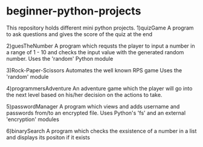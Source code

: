 # beginner-python-projects

This repository holds different mini python projects.
1)quizGame
 A program to ask questions and gives the score of the quiz at the end
 
2)guesTheNumber
 A program which requsts the player to input a number in a range of 1  - 10
 and checks the input value with the generated random number.
 Uses the 'random' Python module
 
3)Rock-Paper-Scissors
Automates the well known RPS game
Uses the 'random' module

4)programmersAdventure 
An adventure game which the player will go into the next level based on his/her
decision on the actions to take.

5)passwordManager
A program which views and adds username and passwords from/to an encrypted file.
Uses Python's 'fs' and an external 'encryption' modules

6)binarySearch
A program which checks the exsistence of a number in a list and displays 
its positon if it exists
